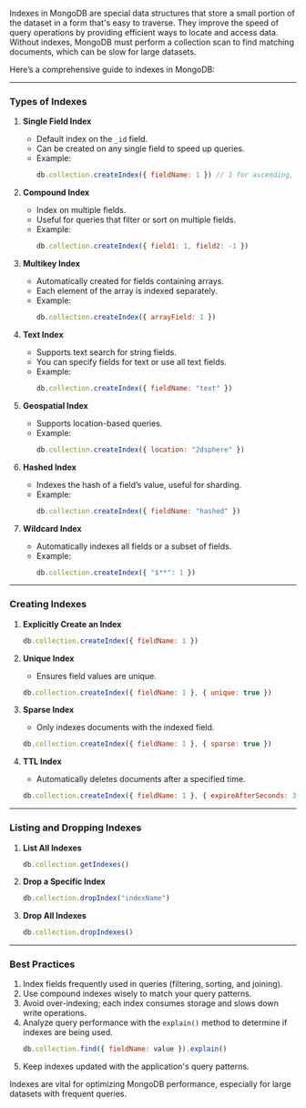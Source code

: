 Indexes in MongoDB are special data structures that store a small portion of the dataset in a form that's easy to traverse. They improve the speed of query operations by providing efficient ways to locate and access data. Without indexes, MongoDB must perform a collection scan to find matching documents, which can be slow for large datasets.

Here’s a comprehensive guide to indexes in MongoDB:

---

### **Types of Indexes**
1. **Single Field Index**
   - Default index on the `_id` field.
   - Can be created on any single field to speed up queries.
   - Example:
     ```javascript
     db.collection.createIndex({ fieldName: 1 }) // 1 for ascending, -1 for descending
     ```

2. **Compound Index**
   - Index on multiple fields.
   - Useful for queries that filter or sort on multiple fields.
   - Example:
     ```javascript
     db.collection.createIndex({ field1: 1, field2: -1 })
     ```

3. **Multikey Index**
   - Automatically created for fields containing arrays.
   - Each element of the array is indexed separately.
   - Example:
     ```javascript
     db.collection.createIndex({ arrayField: 1 })
     ```

4. **Text Index**
   - Supports text search for string fields.
   - You can specify fields for text or use all text fields.
   - Example:
     ```javascript
     db.collection.createIndex({ fieldName: "text" })
     ```

5. **Geospatial Index**
   - Supports location-based queries.
   - Example:
     ```javascript
     db.collection.createIndex({ location: "2dsphere" })
     ```

6. **Hashed Index**
   - Indexes the hash of a field’s value, useful for sharding.
   - Example:
     ```javascript
     db.collection.createIndex({ fieldName: "hashed" })
     ```

7. **Wildcard Index**
   - Automatically indexes all fields or a subset of fields.
   - Example:
     ```javascript
     db.collection.createIndex({ "$**": 1 })
     ```

---

### **Creating Indexes**
1. **Explicitly Create an Index**
   ```javascript
   db.collection.createIndex({ fieldName: 1 })
   ```

2. **Unique Index**
   - Ensures field values are unique.
   ```javascript
   db.collection.createIndex({ fieldName: 1 }, { unique: true })
   ```

3. **Sparse Index**
   - Only indexes documents with the indexed field.
   ```javascript
   db.collection.createIndex({ fieldName: 1 }, { sparse: true })
   ```

4. **TTL Index**
   - Automatically deletes documents after a specified time.
   ```javascript
   db.collection.createIndex({ fieldName: 1 }, { expireAfterSeconds: 3600 })
   ```

---

### **Listing and Dropping Indexes**
1. **List All Indexes**
   ```javascript
   db.collection.getIndexes()
   ```

2. **Drop a Specific Index**
   ```javascript
   db.collection.dropIndex("indexName")
   ```

3. **Drop All Indexes**
   ```javascript
   db.collection.dropIndexes()
   ```

---

### **Best Practices**
1. Index fields frequently used in queries (filtering, sorting, and joining).
2. Use compound indexes wisely to match your query patterns.
3. Avoid over-indexing; each index consumes storage and slows down write operations.
4. Analyze query performance with the `explain()` method to determine if indexes are being used.
   ```javascript
   db.collection.find({ fieldName: value }).explain()
   ```
5. Keep indexes updated with the application's query patterns.

Indexes are vital for optimizing MongoDB performance, especially for large datasets with frequent queries.